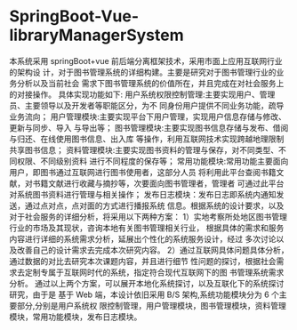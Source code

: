 # SpringBoot-Vue-libraryManagerSystem
本系统采用 springBoot+vue 前后端分离框架技术，采用市面上应用互联网行业的架构设 计，对于图书管理系统的详细构建。主要是研究对于图书管理行业的业务分析以及当前社会 需求下图书管理系统的价值所在，并且完成在对社会服务上的对接操作。 具体实现功能如下: 用户系统权限控制管理:主要实现用户、管理员、主要领导以及开发者等职能区分，为不 同身份用户提供不同业务功能，疏导业务流向； 用户管理模块:主要实现平台下用户管理，实现用户信息存储与修改、更新与同步、导入 与导出等； 图书管理模块:主要实现图书信息存储与发布、借阅与归还、在线使用图书信息、出入库 等操作，利用互联网技术实现跨越地理限制共享图书信息； 资料管理模块:主要实现图书资料的管理与保存，对不同类型、不同权限、不同级别资料 进行不同程度的保存等； 常用功能模块:常用功能主要面向用户，即图书通过互联网进行图书使用者，这部分人员 将利用此平台查阅书籍文献，对书籍文献进行收藏与摘抄等，次要面向图书管理者，管理者 可通过此平台对系统图书资料进行管理与相关操作； 发布日志模块：发布日志即系统内通知发送，通过点对点，点对面的方式进行播报系统 信息。根据系统的设计要求，以及对于社会服务的详细分析，将采用以下两种方案： 1）实地考察所处地区图书管理行业的市场及其现状，咨询本地有关图书管理相关行业， 根据具体的需求和服务内容进行详细的系统需求分析，延展出个性化的系统服务设计，经过 多次讨论以及改善自己的设计需求去完成本次研究内容。 2）通过互联网具体问题具体分析，通过数据的对比去研究本次课题内容，并且进行细节 性问题的探讨，根据社会需求去定制专属于互联网时代的系统，指定符合现代互联网下的图 书管理系统需求分析。 通过以上两个方案，可以展开本地化系统探讨，以及互联化下的系统探讨研究，由于是 基于 Web 端，本设计依旧采用 B/S 架构,系统功能模块分为 6 个主要部分,分别是用户系统权 限控制管理，用户管理模块，图书管理模块，资料管理模块，常用功能模块，发布日志模块。
